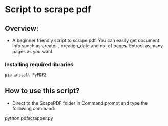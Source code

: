 # Script to scrape pdf

## Overview:
- A beginner friendly script to scrape pdf. You can easily get document info sunch as creator , creation_date and no. of pages. Extract as many pages as you want.


### Installing required libraries

`` pip install PyPDF2 ``

## How to use this script?

- Direct to the ScapePDF folder in Command prompt and type the following command:  

python pdfscrapper.py
